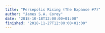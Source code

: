 ```yaml
---
title: "Persepolis Rising (The Expanse #7)"
author: "James S.A. Corey"
date: "2018-10-18T12:00:00+01:00"
finished: "2018-11-27T12:00:00+01:00"
---
```

